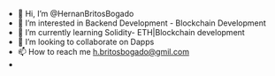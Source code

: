 - 👋 Hi, I’m @HernanBritosBogado
- 👀 I’m interested in Backend Development - Blockchain Development
- 🌱 I’m currently learning Solidity- ETH|Blockchain development
- 💞️ I’m looking to collaborate on Dapps 
- 📫 How to reach me h.britosbogado@gmil.com
- 
<!---👨‍ 💻https://github.com/HernanBritos
HernanBritosBogado/HernanBritosBogado is a ✨ special ✨ repository because its `README.md` (this file) appears on your GitHub profile.
You can click the Preview link to take a look at your changes.
--->
